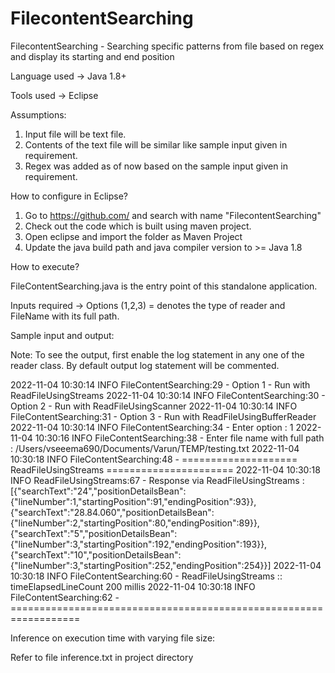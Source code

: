# FilecontentSearching
FilecontentSearching - Searching specific patterns from file based on regex and display its starting and end position

Language used -> Java 1.8+

Tools used -> Eclipse

Assumptions:

1. Input file will be text file.
2. Contents of the text file will be similar like sample input given in requirement.
3. Regex was added as of now based on the sample input given in requirement.

How to configure in Eclipse?

1. Go to https://github.com/ and search with name "FilecontentSearching"
2. Check out the code which is built using maven project.
3. Open eclipse and import the folder as Maven Project
4. Update the java build path and java compiler version to >= Java 1.8

How to execute?

FileContentSearching.java is the entry point of this standalone application.

Inputs required -> Options (1,2,3) = denotes the type of reader and FileName with its full path.

Sample input and output:

Note: To see the output, first enable the log statement in any one of the reader class. By default output log statement will be commented.

2022-11-04 10:30:14 INFO  FileContentSearching:29 - Option 1 - Run with ReadFileUsingStreams
2022-11-04 10:30:14 INFO  FileContentSearching:30 - Option 2 - Run with ReadFileUsingScanner
2022-11-04 10:30:14 INFO  FileContentSearching:31 - Option 3 - Run with ReadFileUsingBufferReader
2022-11-04 10:30:14 INFO  FileContentSearching:34 - Enter option :
1
2022-11-04 10:30:16 INFO  FileContentSearching:38 - Enter file name with full path :
/Users/vseeema690/Documents/Varun/TEMP/testing.txt
2022-11-04 10:30:18 INFO  FileContentSearching:48 - ==================== ReadFileUsingStreams ======================
2022-11-04 10:30:18 INFO  ReadFileUsingStreams:67 - Response via ReadFileUsingStreams : [{"searchText":"24","positionDetailsBean":{"lineNumber":1,"startingPosition":91,"endingPosition":93}},{"searchText":"28.84.060","positionDetailsBean":{"lineNumber":2,"startingPosition":80,"endingPosition":89}},{"searchText":"5","positionDetailsBean":{"lineNumber":3,"startingPosition":192,"endingPosition":193}},{"searchText":"10","positionDetailsBean":{"lineNumber":3,"startingPosition":252,"endingPosition":254}}]
2022-11-04 10:30:18 INFO  FileContentSearching:60 - ReadFileUsingStreams :: timeElapsedLineCount 200 millis
2022-11-04 10:30:18 INFO  FileContentSearching:62 - ==================================================================

Inference on execution time with varying file size:

Refer to file inference.txt in project directory
